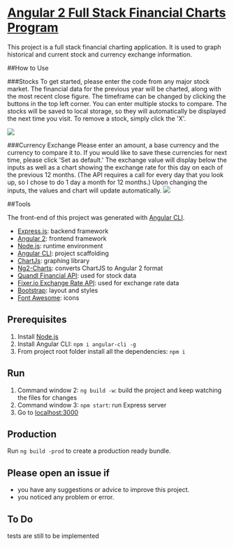 # [Angular 2 Full Stack Financial Charts Program](https://financial-charts.herokuapp.com/)

This project is a full stack financial charting application. It is used to graph historical and current stock and currency exchange information.

##How to Use

###Stocks
To get started, please enter the code from any major stock market. The financial data for the previous year will be charted, along with the most recent close figure. The timeframe can be changed by clicking the buttons in the top left corner. You can enter multiple stocks to compare. The stocks will be saved to local storage, so they will automatically be displayed the next time you visit. To remove a stock, simply click the 'X'.

![](http://sschapman.com/img/gifs/stocks.gif)


###Currency Exchange
Please enter an amount, a base currency and the currency to compare it to. If you would like to save these currencies for next time, please click 'Set as default.' The exchange value will display below the inputs as well as a chart showing the exchange rate for this day on each of the previous 12 months. (The API requires a call for every day that you look up, so I chose to do 1 day a month for 12 months.) Upon changing the inputs, the values and chart will update automatically.
![](http://sschapman.com/img/gifs/fex.gif)

##Tools

The front-end of this project was generated with [Angular CLI](https://github.com/angular/angular-cli).

* [Express.js](http://expressjs.com): backend framework
* [Angular 2](https://angular.io): frontend framework
* [Node.js](https://nodejs.org): runtime environment
* [Angular CLI](https://cli.angular.io): project scaffolding
* [ChartJs](http://www.chartjs.org/): graphing library
* [Ng2-Charts](https://github.com/valor-software/ng2-charts): converts ChartJS to Angular 2 format
* [Quandl Financial API](https://www.quandl.com): used for stock data
* [Fixer.io Exchange Rate API](http://fixer.io): used for exchange rate data
* [Bootstrap](http://www.getbootstrap.com): layout and styles
* [Font Awesome](http://fontawesome.io): icons

## Prerequisites
1. Install [Node.js](https://nodejs.org)
2. Install Angular CLI: `npm i angular-cli -g`
3. From project root folder install all the dependencies: `npm i`

## Run
1. Command window 2: `ng build -w`: build the project and keep watching the files for changes
2. Command window 3: `npm start`: run Express server
3. Go to [localhost:3000](http://localhost:3000)

## Production
Run `ng build -prod` to create a production ready bundle.

## Please open an issue if
* you have any suggestions or advice to improve this project.
* you noticed any problem or error.

## To Do
tests are still to be implemented
